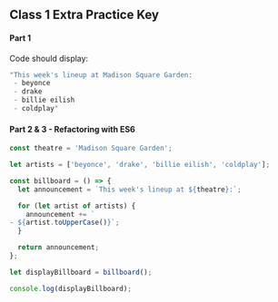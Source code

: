 ## Class 1 Extra Practice Key

#### Part 1

Code should display:

```js
"This week's lineup at Madison Square Garden:
 - beyonce
 - drake
 - billie eilish
 - coldplay"
```

#### Part 2 & 3 - Refactoring with ES6

```js
const theatre = 'Madison Square Garden';

let artists = ['beyonce', 'drake', 'billie eilish', 'coldplay'];

const billboard = () => {
  let announcement = `This week's lineup at ${theatre}:`;

  for (let artist of artists) {
    announcement += `
- ${artist.toUpperCase()}`;
  }

  return announcement;
};

let displayBillboard = billboard();

console.log(displayBillboard);
```
